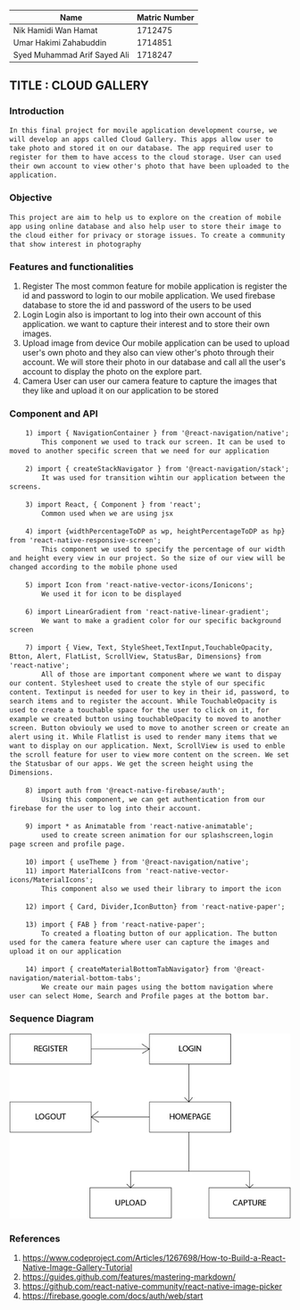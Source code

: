 Name|Matric Number
----|------
Nik Hamidi Wan Hamat| 1712475
Umar Hakimi Zahabuddin|  1714851
Syed Muhammad Arif Sayed Ali |1718247

## TITLE : CLOUD GALLERY
### Introduction
    In this final project for movile application development course, we will develop an apps called Cloud Gallery. This apps allow user to take photo and stored it on our database. The app required user to register for them to have access to the cloud storage. User can used their own account to view other's photo that have been uploaded to the application. 

### Objective
    This project are aim to help us to explore on the creation of mobile app using online database and also help user to store their image to the cloud either for privacy or storage issues. To create a community that show interest in photography
### Features and functionalities
1. Register
   The most common feature for mobile application is register the id and password to login to our mobile application. We used firebase database to store the id and password
   of the users to be used
2. Login
    Login also is important to log into their own account of this application. we want to capture their interest and to store their own images.
3. Upload image from device
    Our mobile application can be used to upload user's own photo and they also can view other's photo through their account. We will store their photo in our database and call all the user's account to display the photo on the explore part.
4. Camera
    User can user our camera feature to capture the images that they like and upload it on our application to be stored
    
### Component and API
        1) import { NavigationContainer } from '@react-navigation/native';
            This component we used to track our screen. It can be used to moved to another specific screen that we need for our application
            
        2) import { createStackNavigator } from '@react-navigation/stack';
            It was used for transition wihtin our application between the screens.
            
        3) import React, { Component } from 'react';
            Common used when we are using jsx
            
        4) import {widthPercentageToDP as wp, heightPercentageToDP as hp} from 'react-native-responsive-screen';
            This component we used to specify the percentage of our width and height every view in our project. So the size of our view will be changed according to the mobile phone used
        
        5) import Icon from 'react-native-vector-icons/Ionicons';
            We used it for icon to be displayed
            
        6) import LinearGradient from 'react-native-linear-gradient';
            We want to make a gradient color for our specific background screen
            
        7) import { View, Text, StyleSheet,TextInput,TouchableOpacity, Btton, Alert, FlatList, ScrollView, StatusBar, Dimensions} from 'react-native';
            All of those are important component where we want to dispay our content. Stylesheet used to create the style of our specific content. Textinput is needed for user to key in their id, password, to search items and to register the account. While TouchableOpacity is used to create a touchable space for the user to click on it, for example we created button using touchableOpacity to moved to another screen. Button obviouly we used to move to another screen or create an alert using it. While Flatlist is used to render many items that we want to display on our application. Next, ScrollView is used to enble the scroll feature for user to view more content on the screen. We set the Statusbar of our apps. We get the screen height using the Dimensions.
            
        8) import auth from '@react-native-firebase/auth';
            Using this component, we can get authentication from our firebase for the user to log into their account.
            
        9) import * as Animatable from 'react-native-animatable';
            used to create screen animation for our splashscreen,login page screen and profile page.
            
        10) import { useTheme } from '@react-navigation/native';
        11) import MaterialIcons from 'react-native-vector-icons/MaterialIcons';
            This component also we used their library to import the icon 
            
        12) import { Card, Divider,IconButton} from 'react-native-paper';
        
        13) import { FAB } from 'react-native-paper';
            To created a floating button of our application. The button used for the camera feature where user can capture the images and upload it on our application
            
        14) import { createMaterialBottomTabNavigator} from '@react-navigation/material-bottom-tabs';
            We create our main pages using the bottom navigation where user can select Home, Search and Profile pages at the bottom bar.
### Sequence Diagram
![Sequence Diagram](/1.jpg)
### References
1. https://www.codeproject.com/Articles/1267698/How-to-Build-a-React-Native-Image-Gallery-Tutorial
2. https://guides.github.com/features/mastering-markdown/
3. https://github.com/react-native-community/react-native-image-picker
4. https://firebase.google.com/docs/auth/web/start
